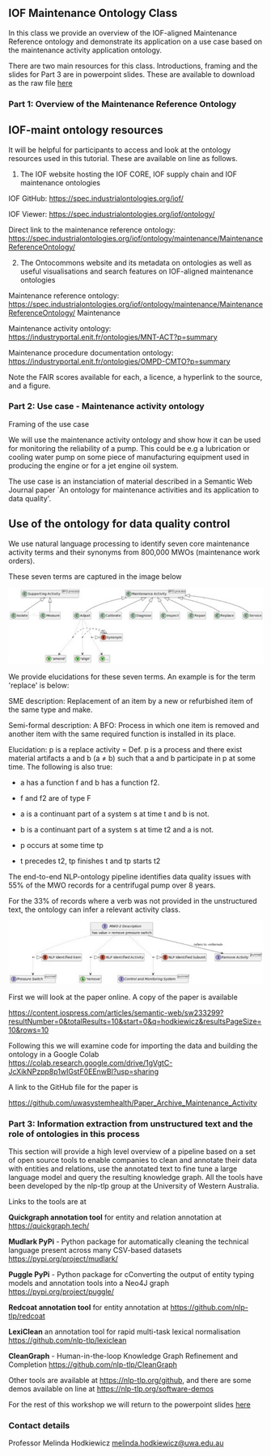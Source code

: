 ## IOF Maintenance Ontology Class

In this class we provide an overview of the IOF-aligned Maintenance Reference ontology and demonstrate its application on a use case based on the maintenance activity application ontology.

There are two main resources for this class. Introductions, framing and the slides for Part 3 are in powerpoint slides.  These are available to download as the raw file [here](powerpoint/IOF-maintenance-workshop-2024.pptx)



### Part 1: Overview of the Maintenance Reference Ontology

## IOF-maint ontology resources

It will be helpful for participants to access and look at the ontology resources used in this tutorial. These are available on line as follows.

1. The IOF website hosting the IOF CORE, IOF supply chain and IOF maintenance ontologies

IOF GitHub: https://spec.industrialontologies.org/iof/

IOF Viewer: https://spec.industrialontologies.org/iof/ontology/

Direct link to the maintenance reference ontology: https://spec.industrialontologies.org/iof/ontology/maintenance/MaintenanceReferenceOntology/

2. The Ontocommons website and its metadata on ontologies as well as useful visualisations and search features on IOF-aligned maintenance ontologies

Maintenance reference ontology: https://spec.industrialontologies.org/iof/ontology/maintenance/MaintenanceReferenceOntology/
Maintenance

Maintenance activity ontology: https://industryportal.enit.fr/ontologies/MNT-ACT?p=summary

Maintenance procedure documentation ontology: https://industryportal.enit.fr/ontologies/OMPD-CMTO?p=summary

Note the FAIR scores available for each, a licence, a hyperlink to the source, and a figure.

### Part 2: Use case - Maintenance activity ontology

Framing of the use case

We will use the maintenance activity ontology and show how it can be used for monitoring the reliability of a pump. This could be e.g a lubrication or cooling water pump on some piece of manufacturing equipment used in producing the engine or for a jet engine oil system.

The use case is an instanciation of material described in a Semantic Web Journal paper `An ontology for maintenance activities and its application to data quality'.

## Use of the ontology for data quality control

We use natural language processing to identify seven core maintenance activity terms and their synonyms from 800,000 MWOs (maintenance work orders).

These seven terms are captured in the image below

![Alt text](images/maint-activities-summary.svg)

We provide elucidations for these seven terms. An example is for the term 'replace' is below:

SME description: Replacement of an item by a new or refurbished item of the same type and make.

Semi-formal description: A BFO: Process in which one item is removed and another item with the same required function is installed in its place.

Elucidation: p is a replace activity = Def. p is a process and there exist material artifacts a and b (a $\not=$ b) such that a and b participate in p at some time. The following is also true:

- a has a function f and b has a function f2.

- f and f2 are of type F

- a is a continuant part of a system s at time t and b is not.

- b is a continuant part of a system s at time t2 and a is not.

- p occurs at some time tp

- t precedes t2, tp finishes t and tp starts t2

The end-to-end NLP-ontology pipeline identifies data quality issues with 55% of the MWO records for a centrifugal pump over 8 years.

For the 33% of records where a verb was not provided in the unstructured text, the ontology can infer a relevant activity class.

![Alt text](images\mwo-description.svg)

First we will look at the paper online. A copy of the paper is available

https://content.iospress.com/articles/semantic-web/sw233299?resultNumber=0&totalResults=10&start=0&q=hodkiewicz&resultsPageSize=10&rows=10

Following this we will examine code for importing the data and building the ontology in a Google Colab https://colab.research.google.com/drive/1gVgtC-JcXikNPzpp8p1wIGstF0EEnwBl?usp=sharing

A link to the GitHub file for the paper is

https://github.com/uwasystemhealth/Paper_Archive_Maintenance_Activity

### Part 3: Information extraction from unstructured text and the role of ontologies in this process

This section will provide a high level overview of a pipeline based on a set of open source tools to enable companies to clean and annotate their data with entities and relations, use the annotated text to fine tune a large language model and query the resulting knowledge graph. All the tools have been developed by the nlp-tlp group at the University of Western Australia.

Links to the tools are at

**Quickgraph annotation tool** for entity and relation annotation at https://quickgraph.tech/

**Mudlark PyPi** - Python package for automatically cleaning the technical language present across many CSV-based datasets https://pypi.org/project/mudlark/

**Puggle PyPi** - Python package for cConverting the output of entity typing models and annotation tools into a Neo4J graph https://pypi.org/project/puggle/

**Redcoat annotation tool** for entity annotation at https://github.com/nlp-tlp/redcoat

**LexiClean** an annotation tool for rapid multi-task lexical normalisation https://github.com/nlp-tlp/lexiclean

**CleanGraph** - Human-in-the-loop Knowledge Graph Refinement and Completion https://github.com/nlp-tlp/CleanGraph

Other tools are available at https://nlp-tlp.org/github, and there are some demos available on line at https://nlp-tlp.org/software-demos

For the rest of this workshop we will return to the powerpoint slides [here](powerpoint/IOF-maintenance-workshop-2024.pptx)

### Contact details

Professor Melinda Hodkiewicz melinda.hodkiewicz@uwa.edu.au
